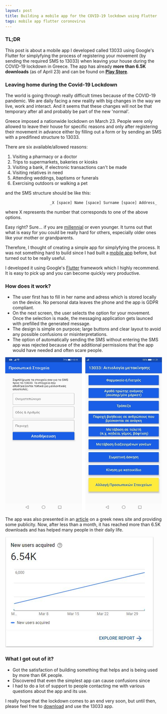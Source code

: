 ```yaml
---
layout: post
title: Building a mobile app for the COVID-19 lockdown using Flutter  
tags: mobile app flutter coronovirus 
---
```


###  TL;DR
This post is about a mobile app I developed called 13033 using Google's Flutter for simplyfying the process of registering your movement (by sending the required SMS to 13033) when leaving your house during the COVID-19 lockdown in Greece. The app has already **more than 6.5K downloads** (as of April 23) and can be found on [**Play Store**](https://play.google.com/store/apps/details?id=metakinisi.app).
  

###  Leaving home during the Covid-19 Lockdown

The world is going through really difficult times because of the COVID-19 pandemic. We are daily facing a new reality with big changes in the way we live, work and interact. And it seems that these changes will not be that temporary after all and probably be part of the new 'normal'.

Greece imposed a nationwide lockdown on March 23. People were only allowed to leave their house for specific reasons and only after registering their movement in advance either by filling out a form or by sending an SMS with a predifined structure to 13033.

There are six available/allowed reasons: 
 1. Visiting a pharmacy or a doctor
 2. Trips to supermarkets, bakeries or kiosks 
 3.  Visiting a bank, if electronic transactions can't be made
 4. Visiting relatives in need
 5. Attending weddings, baptisms or funerals
 6. Exercising outdoors or walking a pet

and the SMS structure should be like this: 

						_X [space] Name [space] Surname [space] Address_
where X represents the number that corresponds to one of the above options.

Easy right? Sure... if you are [millennial](https://en.wikipedia.org/wiki/Millennials) or even younger. It turns out that what is easy for you could be really hard for others, especially older ones like your mother or grandparents. 

Therefore, I thought of creating a simple app for simplyfying the process. It was not something hard to build since I had built a [mobile app](https://play.google.com/store/apps/details?id=com.dpaxinos.adalert_mobile&hl=en) before, but turned out to be really useful. 

I developed it using Google's [Flutter](https://flutter.dev/) framework which I highly recommend. It is easy to pick up and you can become quickly very productive. 

### How does it work?
 - The user first has to fill in her name and adress which is stored locally on the device. No personal data leaves the phone and the app is GDPR compliant. 
 - On the next screen, the user selects the option for your movement. Once the selection is made, the messaging application gets launced with prefilled the generated message. 
 - The design is simple on purpose; large buttons and clear layout to avoid any possible confusions or misinterpretations.
 - The option of automatically sending the SMS without entering the SMS app was rejected because of the additional permissions that the app would have needed and often scare people.
  

![](https://raw.githubusercontent.com/dimitrispaxinos/dimitrispaxinos.github.io/master/_assets/images/13033/13033_two_screens.jpg)

The app was also presented in an [article](https://www.thetoc.gr/koinwnia/article/koronoios-13033---i-dorean-efarmogi-pou-stelnei-ta-sms-metakinisis-me-3-klik/) on a greek news site and providing some publicity. Now, after less than a month, it has reached more than 6.5K downloads and has helped many people in their daily life. 

![](https://raw.githubusercontent.com/dimitrispaxinos/dimitrispaxinos.github.io/master/_assets/images/13033/13033_Stats.JPG)

### What I got out of it?
- Got the satisfaction of building something that helps and is being used by more than 6K people. 
- Discovered that even the simplest app can cause confusions since
- I had to do a lot of support to people contacting me with various questions about the app and its use.

I really hope that the lockdown comes to an end very soon, but until then, please feel free to [download](https://play.google.com/store/apps/details?id=com.dpaxinos.adalert_mobile&hl=en) and use the 13033 app. 


